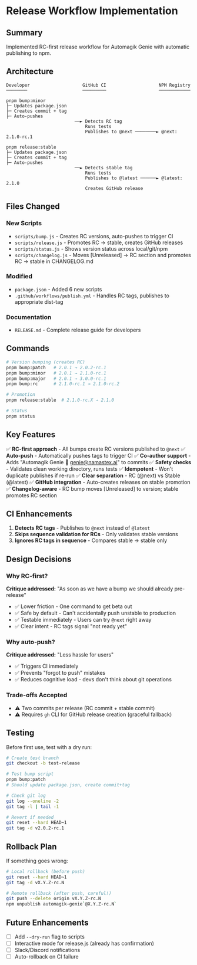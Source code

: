 # Release Workflow Implementation

## Summary

Implemented RC-first release workflow for Automagik Genie with automatic publishing to npm.

## Architecture

```
Developer                    GitHub CI                    NPM Registry
────────                     ─────────                    ────────────

pnpm bump:minor
├─ Updates package.json
├─ Creates commit + tag
├─ Auto-pushes
                          ──► Detects RC tag
                              Runs tests
                              Publishes to @next ────────► @next: 2.1.0-rc.1

pnpm release:stable
├─ Updates package.json
├─ Creates commit + tag
├─ Auto-pushes
                          ──► Detects stable tag
                              Runs tests
                              Publishes to @latest ──────► @latest: 2.1.0
                              Creates GitHub release
```

## Files Changed

### New Scripts
- `scripts/bump.js` - Creates RC versions, auto-pushes to trigger CI
- `scripts/release.js` - Promotes RC → stable, creates GitHub releases
- `scripts/status.js` - Shows version status across local/git/npm
- `scripts/changelog.js` - Moves [Unreleased] → RC section and promotes RC → stable in CHANGELOG.md

### Modified
- `package.json` - Added 6 new scripts
- `.github/workflows/publish.yml` - Handles RC tags, publishes to appropriate dist-tag

### Documentation
- `RELEASE.md` - Complete release guide for developers

## Commands

```bash
# Version bumping (creates RC)
pnpm bump:patch   # 2.0.1 → 2.0.2-rc.1
pnpm bump:minor   # 2.0.1 → 2.1.0-rc.1
pnpm bump:major   # 2.0.1 → 3.0.0-rc.1
pnpm bump:rc      # 2.1.0-rc.1 → 2.1.0-rc.2

# Promotion
pnpm release:stable  # 2.1.0-rc.X → 2.1.0

# Status
pnpm status
```

## Key Features

✅ **RC-first approach** - All bumps create RC versions published to `@next`
✅ **Auto-push** - Automatically pushes tags to trigger CI
✅ **Co-author support** - Adds "Automagik Genie 🧞 <genie@namastex.ai>" to commits
✅ **Safety checks** - Validates clean working directory, runs tests
✅ **Idempotent** - Won't duplicate publishes if re-run
✅ **Clear separation** - RC (@next) vs Stable (@latest)
✅ **GitHub integration** - Auto-creates releases on stable promotion
✅ **Changelog-aware** - RC bump moves [Unreleased] to version; stable promotes RC section

## CI Enhancements

1. **Detects RC tags** - Publishes to `@next` instead of `@latest`
2. **Skips sequence validation for RCs** - Only validates stable versions
3. **Ignores RC tags in sequence** - Compares stable → stable only

## Design Decisions

### Why RC-first?
**Critique addressed:** "As soon as we have a bump we should already pre-release"
- ✅ Lower friction - One command to get beta out
- ✅ Safe by default - Can't accidentally push unstable to production
- ✅ Testable immediately - Users can try `@next` right away
- ✅ Clear intent - RC tags signal "not ready yet"

### Why auto-push?
**Critique addressed:** "Less hassle for users"
- ✅ Triggers CI immediately
- ✅ Prevents "forgot to push" mistakes
- ✅ Reduces cognitive load - devs don't think about git operations

### Trade-offs Accepted
- ⚠️ Two commits per release (RC commit + stable commit)
- ⚠️ Requires `gh` CLI for GitHub release creation (graceful fallback)

## Testing

Before first use, test with a dry run:

```bash
# Create test branch
git checkout -b test-release

# Test bump script
pnpm bump:patch
# Should update package.json, create commit+tag

# Check git log
git log --oneline -2
git tag -l | tail -1

# Revert if needed
git reset --hard HEAD~1
git tag -d v2.0.2-rc.1
```

## Rollback Plan

If something goes wrong:

```bash
# Local rollback (before push)
git reset --hard HEAD~1
git tag -d vX.Y.Z-rc.N

# Remote rollback (after push, careful!)
git push --delete origin vX.Y.Z-rc.N
npm unpublish automagik-genie`@X.Y.Z-rc.N`
```

## Future Enhancements

- [ ] Add `--dry-run` flag to scripts
- [ ] Interactive mode for release.js (already has confirmation)
- [ ] Slack/Discord notifications
- [ ] Auto-rollback on CI failure
